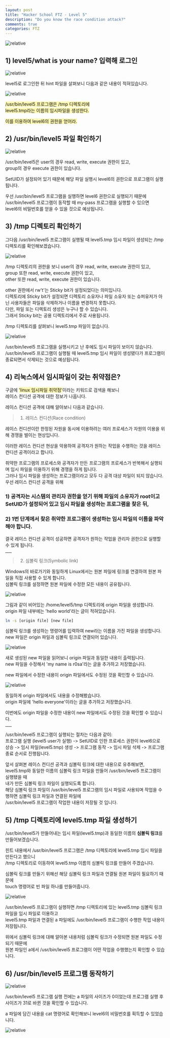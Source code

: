 ```yaml
---
layout: post
title: "Hacker School FTZ - Level 5"
description: "Do you know the race condition attack?"
comments: true
categories: FTZ
---
```

<img data-action="zoom" src='{{ "assets/ftz/level5/1.png" | relative_url }}' alt='relative'>  

## 1) level5/what is your name? 입력해 로그인  
<img data-action="zoom" src='{{ "assets/ftz/level5/2.png" | relative_url }}' alt='relative'>  

level5로 로그인한 뒤 hint 파일을 살펴보니 다음과 같은 내용이 적혀있습니다.

<img data-action="zoom" src='{{ "assets/ftz/level5/3.png" | relative_url }}' alt='relative'>  

<span style="background-color: #fff8b2">/usr/bin/level5 프로그램은 /tmp 디렉토리에</span>  
<span style="background-color: #fff8b2">level5.tmp라는 이름의 임시파일을 생성한다.</span>  

<span style="background-color: #fff8b2">이를 이용하여 level6의 권한을 얻어라.</span>  

## 2) /usr/bin/level5 파일 확인하기  
<img data-action="zoom" src='{{ "assets/ftz/level5/4.png" | relative_url }}' alt='relative'>  

/usr/bin/level5은 user의 경우 read, write, execute 권한이 있고,  
group의 경우 execute 권한이 있습니다.  

SetUID가 설정되어 있기 때문에 해당 파일 실행시 level6의 권한으로 프로그램이 실행됩니다.

우선 /usr/bin/level5 프로그램을 실행하면 level6 권한으로 실행되기 때문에  
/usr/bin/level5 프로그램이 동작할 때 my-pass 프로그램을 실행할 수 있으면  
level6의 비밀번호를 얻을 수 있을 것으로 예상됩니다.  


## 3) /tmp 디렉토리 확인하기
그다음 /usr/bin/level5 프로그램이 실행될 때 level5.tmp 임시 파일이 생성되는 /tmp 디렉토리를 확인해보겠습니다.  

<img data-action="zoom" src='{{ "assets/ftz/level5/5.png" | relative_url }}' alt='relative'>  

/tmp 디렉토리의 권한을 보니 user의 경우 read, write, execute 권한이 있고,  
group 또한 read, write, execute 권한이 있고,  
other 또한 read, write, execute 권한이 있습니다.  

other 권한에서 rw't'는 Sticky bit가 설정되었다는 의미입니다.  
디렉토리에 Sticky bit가 설정되면 디렉토리 소유자나 파일 소유자 또는 슈퍼유저가 아닌 사용자들은 파일을 삭제하거나 이름을 변경하지 못합니다.  
다만, 파일 또는 디렉토리 생성은 누구나 할 수 있습니다.  
그래서 Sticky bit는 공용 디렉토리에서 주로 사용됩니다.  


/tmp 디렉토리를 살펴보니 level5.tmp 파일이 없습니다.  

<img data-action="zoom" src='{{ "assets/ftz/level5/6.png" | relative_url }}' alt='relative'>  

/usr/bin/level5 프로그램을 실행시키고 난 후에도 임시 파일이 보이지 않습니다.  
/usr/bin/level5 프로그램이 실행될 때 level5.tmp 임시 파일이 생성됐다가 프로그램이 종료되면서 삭제되는 것으로 예상됩니다.  

## 4) 리눅스에서 임시파일이 갖는 취약점은?  

구글에 <span style="background-color: #fff8b2">'linux 임시파일 취약점'</span>이라는 키워드로 검색을 해보니  
레이스 컨디션 공격에 대한 정보가 나옵니다.  

레이스 컨디션 공격에 대해 알아보니 다음과 같습니다.  

> 1. 레이스 컨디션(Race condition)  

레이스 컨디션이란 한정된 자원을 동시에 이용하려는 여러 프로세스가 자원의 이용을 위해 경쟁을 벌이는 현상입니다.  

이러한 레이스 컨디션 현상을 악용하여 공격자가 원하는 작업을 수행하는 것을 레이스 컨디션 공격이라고 합니다.  

취약한 프로그램의 프로세스와 공격자가 만든 프로그램의 프로세스가 반복해서 실행되며 임시 파일을 이용하기 위해 경쟁을 하게 됩니다.  
그러나 임시 파일을 생성하는 프로그램이라고 모두 다 공격 대상 파일이 되지 않습니다.  
우선 레이스 컨디션 공격을 위해  
### 1) 공격자는 시스템의 관리자 권한을 얻기 위해 파일의 소유자가 root이고 SetUID가 설정되어 있고 임시 파일을 생성하는 프로그램을 찾은 뒤,  

### 2) 1번 단계에서 찾은 취약한 프로그램이 생성하는 임시 파일의 이름을 파악해야 합니다.

결국 레이스 컨디션 공격이 성공하면 공격자가 원하는 작업을 관리자 권한으로 실행할 수 있게 됩니다.  

<hr width="20px">

> 2. 심볼릭 링크(Symbolic link)  

Windows의 바로가기와 동일하게 Linux에서는 원본 파일에 링크를 연결하여 원본 파일을 직접 사용할 수 있게 합니다.  
심볼릭 링크를 설정하면 원본 파일에 수정한 모든 내용이 공유됩니다.  

<img data-action="zoom" src='{{ "assets/ftz/level5/7.png" | relative_url }}' alt='relative'>  

그림과 같이 비어있는 /home/level5/tmp 디렉토리에 origin 파일을 생성합니다.  
origin 파일 내부에는 'hello world'라는 글이 적혀있습니다.  

```bash
ln -s [origin file] [new file]
```

심볼릭 링크를 생성하는 명령어를 입력하여 new라는 이름을 가진 파일을 생성합니다.  
new 파일은 origin 파일과 심볼릭 링크로 연결되어 있습니다.  


<img data-action="zoom" src='{{ "assets/ftz/level5/8.png" | relative_url }}' alt='relative'>  

새로 생성된 new 파일을 읽어보니 origin 파일과 동일한 내용이 출력됩니다.  
new 파일을 수정해서 'my name is r0sa'라는 글을 추가하고 저장했습니다.  

new 파일에서 수정한 내용이 origin 파일에서도 수정된 것을 확인할 수 있습니다.


<img data-action="zoom" src='{{ "assets/ftz/level5/9.png" | relative_url }}' alt='relative'>  

동일하게 origin 파일에서도 내용을 수정해봤습니다.  
origin 파일에 'hello everyone'이라는 글을 추가하고 저장했습니다.  

이번에도 origin 파일을 수정한 내용이 new 파일에서도 수정된 것을 확인할 수 있습니다.  

<hr width="20px">

/usr/bin/level5 프로그램이 실행되는 절차는 다음과 같이:  
프로그램 실행 (level5 user가 실행) -> SetUID로 인한 프로세스 권한이 level6으로 상승 -> 임시 파일(level5.tmp) 생성 -> 프로그램 동작 -> 임시 파일 삭제 -> 프로그램 종료 순서로 진행됩니다.  

앞서 살펴본 레이스 컨디션 공격과 심볼릭 링크에 대한 내용으로 유추해보면,  
level5.tmp와 동일한 이름의 심볼릭 링크 파일을 만들어 /usr/bin/level5 프로그램이 실행됐을 때  
내가 만든 심볼릭 링크 파일이 실행되도록 합니다.  
해당 심볼릭 링크 파일이 /usr/bin/level5 프로그램의 임시 파일로 사용되며 작업을 수행하면 심볼릭 링크 파일과 연결된 파일에  
/usr/bin/level5 프로그램이 작업한 내용이 저장될 것 입니다.  

## 5) /tmp 디렉토리에 level5.tmp 파일 생성하기  
/usr/bin/level5가 만들어내는 임시 파일(level5.tmp)과 동일한 이름의 **심볼릭 링크**를 만들어보겠습니다.  

힌트 내용에서 /usr/bin/level5 프로그램은 /tmp 디렉토리에 level5.tmp 임시 파일을 만든다고 했으니  
/tmp 디렉토리로 이동하여 level5.tmp 이름의 심볼릭 링크를 만들어 주겠습니다.  

심볼릭 링크를 만들기 위해선 해당 심볼릭 링크 파일과 연결될 원본 파일이 필요하기 때문에  
touch 명령어로 빈 파일 하나를 만들어줍니다.  

<img data-action="zoom" src='{{ "assets/ftz/level5/10.png" | relative_url }}' alt='relative'>  

/usr/bin/level5 프로그램이 실행하면 /tmp 디렉토리에 있는 level5.tmp 심볼릭 링크 파일을 임시 파일로 이용하고  
level5.tmp 파일과 연결된 a 파일에도 /usr/bin/level5 프로그램이 수행한 작업 내용이 저장됩니다.  
 
위에서 심볼릭 링크에 대해 알아본 내용처럼 심볼릭 링크가 수정되면 원본 파일도 수정되기 때문에  
원본 파일인 a에서 /usr/bin/level5 프로그램이 어떤 작업을 수행했는지 확인할 수 있습니다.  

## 6) /usr/bin/level5 프로그램 동작하기  

<img data-action="zoom" src='{{ "assets/ftz/level5/11.png" | relative_url }}' alt='relative'>  

/usr/bin/level5 프로그램 실행 전에는 a 파일의 사이즈가 0이었는데 프로그램 실행 후 사이즈가 31로 바뀐 것을 확인할 수 있습니다.  

a 파일에 담긴 내용을 cat 명령어로 확인해보니 level6의 비밀번호를 획득할 수 있었습니다.  

<img data-action="zoom" src='{{ "assets/ftz/level5/12.png" | relative_url }}' alt='relative'>  
